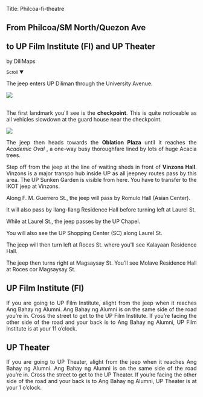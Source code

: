 Title: Philcoa-fi-theatre

<section id='cover' class='cover active'>
<h1> From Philcoa/SM North/Quezon Ave <br><br>to UP Film Institute (FI) and UP Theater</h1>
<p align='justify'>by DiliMaps </p>
<small class='scroll'>Scroll ▼</small>
</section>

<section id='philcoa'>
<p align='justify'>The jeep enters UP Diliman through the University Avenue.
</p>
</section>


<section id='checkpoint'>
<img src='https://lh5.googleusercontent.com/sMFt20bUa525jdRRFqegGWrHP-A4iiqN7wZCUrEv_Edn8tX7nf0VN4-dhMJww8Vi9VMnnEI764dF3HveU6Nq27hIrAt-W327uv3hsNWzkZudF9B4FnS2-Gus'>
<br><br>
<p align='justify'>
The first landmark you'll see is the <b>checkpoint</b>. This is quite noticeable as all vehicles slowdown at the guard house near the checkpoint.
</p>
</section>

  <section id='oble'>
    <img src='https://lh5.googleusercontent.com/Yz5J2JH1WOC3rDIvLnC-0kHeuK0F7Q8I7KXhRWGsx79Ev4f_xbZFySb49DLnGdWV-52yjPxcneu3kx2XpNdRy_e7hNYH-41eLrYwb7Q5HBn8saCd2RuffH4d'>
    <p align="justify">The jeep then heads towards the <b> Oblation Plaza </b> until it reaches the <i> Academic Oval </i>, a one-way busy thoroughfare lined by lots of huge Acacia trees.</p>
    </section>


<section id='vinzons-shed'>
<p align='justify'>
Step off from the jeep at the line of waiting sheds in front of <b>Vinzons Hall</b>. Vinzons is a major transpo hub inside UP as all jeepney routes pass by this area. The UP Sunken Garden is visible from here. You have to transfer to the IKOT jeep at Vinzons.
</p>
</section>


<section id='romulo'>
<p align='justify'>Along F. M. Guerrero St., the jeep will pass by Romulo Hall (Asian Center).
</p>
</section>

<section id='ilangilang'>
<p align='justify'> It will also pass by Ilang-Ilang Residence Hall before turning left at Laurel St.
</p>
</section>

<section id='chapel'>
<p align='justify'>While at Laurel St., the jeep passes by the UP Chapel.
</p>
</section>


<section id='sc'>
<p align='justify'> You will also see the UP Shopping Center (SC) along Laurel St.
</section>

<section id='kalay'>
<p align='justify'> The jeep will then turn left at Roces St. where you'll see Kalayaan Residence Hall.
</p>
</section>

<section id='molave'>
<p align='justify'> The jeep then turns right at Magsaysay St. You’ll see Molave Residence Hall at Roces cor Magsaysay St.
</p>
</section>

<section id='fi'>
<h1>UP Film Institute (FI)</h1>
<p align='justify'>If you are going to UP Film Institute, alight from the jeep when it reaches Ang Bahay ng Alumni. Ang Bahay ng Alumni is on the same side of the road you’re in. Cross the street to get to the UP Film Institute. If you’re facing the other side of the road and your back is to Ang Bahay ng Alumni, UP Film Institute is at your 11 o’clock.
</p>
</section>

<section id='theatre'>
<h1>UP Theater</h1>
<p align='justify'>If you are going to UP Theater, alight from the jeep when it reaches Ang Bahay ng Alumni. Ang Bahay ng Alumni is on the same side of the road you’re in. Cross the street to get to the UP Theater. If you’re facing the other side of the road and your back is to Ang Bahay ng Alumni, UP Theater is at your 1 o’clock.
</section>
